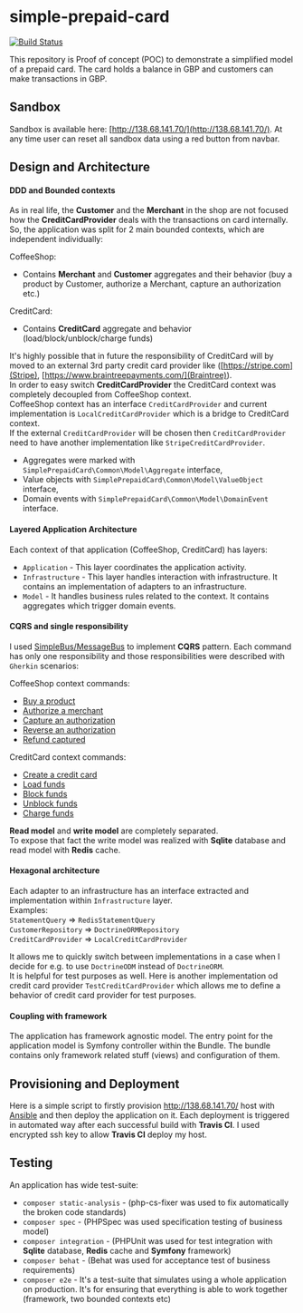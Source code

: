 # simple-prepaid-card
[![Build Status](https://travis-ci.org/lzakrzewski/simple-prepaid-card.svg?branch=master)](https://travis-ci.org/lzakrzewski/simple-prepaid-card)

This repository is Proof of concept (POC) to demonstrate a simplified model of a prepaid card. The card holds a balance in GBP and customers can make transactions in GBP.

## Sandbox
Sandbox is available here: [http://138.68.141.70/](http://138.68.141.70/). At any time user can reset all sandbox data using a red button from navbar.

## Design and Architecture

#### DDD and Bounded contexts
As in real life, the **Customer** and the **Merchant** in the shop are not focused how the **CreditCardProvider** deals with the transactions on card internally.
So, the application was split for 2 main bounded contexts, which are independent individually:

CoffeeShop:
 - Contains **Merchant** and **Customer** aggregates and their behavior (buy a product by Customer, authorize a Merchant, capture an authorization etc.)
 
CreditCard:
 - Contains **CreditCard** aggregate and behavior (load/block/unblock/charge funds)
 
It's highly possible that in future the responsibility of CreditCard will by moved to an external 3rd party credit card provider like ([https://stripe.com](Stripe), [https://www.braintreepayments.com/](Braintree)).  
In order to easy switch **CreditCardProvider**  the CreditCard context was completely decoupled from CoffeeShop context.  
CoffeeShop context has an interface `CreditCardProvider` and current implementation is `LocalCreditCardProvider` which is a bridge to CreditCard context.   
If the external `CreditCardProvider` will be chosen then `CreditCardProvider` need to have another implementation like `StripeCreditCardProvider`.  

- Aggregates were marked with `SimplePrepaidCard\Common\Model\Aggregate` interface,   
- Value objects with `SimplePrepaidCard\Common\Model\ValueObject` interface,  
- Domain events with `SimplePrepaidCard\Common\Model\DomainEvent` interface.  

#### Layered Application Architecture
Each context of that application (CoffeeShop, CreditCard) has layers:
- `Application` - This layer coordinates the application activity.
- `Infrastructure` - This layer handles interaction with infrastructure. It contains an implementation of adapters to an infrastructure.
- `Model` - It handles business rules related to the context. It contains aggregates which trigger domain events.

#### CQRS and single responsibility
I used [SimpleBus/MessageBus](http://simplebus.github.io/MessageBus/) to implement **CQRS** pattern. 
Each command has only one responsibility and those responsibilities were described with `Gherkin` scenarios:

CoffeeShop context commands:
- [Buy a product](features/coffee-shop/1_buy_a_product.feature)
- [Authorize a merchant](features/coffee-shop/2_authorize_a_merchant.feature)
- [Capture an authorization](features/coffee-shop/3_capture_an_authorization.feature)
- [Reverse an authorization](features/coffee-shop/4_reverse_an_authorization.feature)
- [Refund captured](features/coffee-shop/5_refund_captured.feature)

CreditCard context commands:
- [Create a credit card](features/credit-card/1_create_a_credit_card.feature)
- [Load funds](features/credit-card/2_load_funds.feature)
- [Block funds](features/credit-card/3_block_funds.feature)
- [Unblock funds](features/credit-card/4_unblock_funds.feature)
- [Charge funds](features/credit-card/5_charge_funds.feature)
 
**Read model** and **write model** are completely separated.  
To expose that fact the write model was realized with **Sqlite** database and read model with **Redis** cache.

#### Hexagonal architecture
Each adapter to an infrastructure has an interface extracted and implementation within `Infrastructure` layer.    
Examples:   
`StatementQuery` => `RedisStatementQuery`  
`CustomerRepository` => `DoctrineORMRepository`  
`CreditCardProvider` => `LocalCreditCardProvider`   

It allows me to quickly switch between implementations in a case when I decide for e.g. to use `DoctrineODM` instead of `DoctrineORM`.   
It is helpful for test purposes as well. Here is another implementation od credit card provider `TestCreditCardProvider` which allows me to define a behavior of credit card provider for test purposes.

#### Coupling with framework
The application has framework agnostic model. The entry point for the application model is Symfony controller within the Bundle. The bundle contains only framework related stuff (views) and configuration of them.

## Provisioning and Deployment
Here is a simple script to firstly provision http://138.68.141.70/ host with [Ansible](https://www.ansible.com/) and then deploy the application on it.
Each deployment is triggered in automated way after each successful build with **Travis CI**. I used encrypted ssh key to allow **Travis CI** deploy my host.

## Testing
An application has wide test-suite:
- `composer static-analysis` - (php-cs-fixer was used to fix automatically the broken code standards)
- `composer spec` - (PHPSpec was used specification testing of business model)
- `composer integration` - (PHPUnit was used for test integration with **Sqlite** database, **Redis** cache and **Symfony** framework)
- `composer behat` - (Behat was used for acceptance test of business requirements)
- `composer e2e` - It's a test-suite that simulates using a whole application on production. It's for ensuring that everything is able to work together (framework, two bounded contexts etc)






